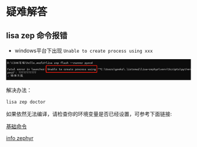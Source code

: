 # 疑难解答

## lisa zep 命令报错


* windows平台下出现 `Unable to create process using xxx`



![image](./images/faq_1.png)

解决办法：

```bash
lisa zep doctor
```

如果依然无法编译，请检查你的环境变量是否已经设置，可参考下面链接:

[基础命令](../lisa_plugin_zephyr/basic.md)

[info zephyr](../lisa_plugin_zephyr/command_detail.md#info-zephyr)
